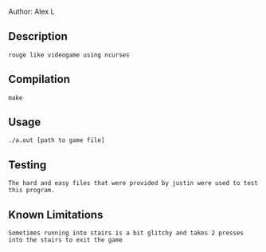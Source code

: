 
Author: Alex L

## Description
    rouge like videogame using ncurses 

## Compilation
    make

## Usage
    ./a.out [path to game file]

## Testing
    The hard and easy files that were provided by justin were used to test this program. 

## Known Limitations
    Sometimes running into stairs is a bit glitchy and takes 2 presses into the stairs to exit the game
